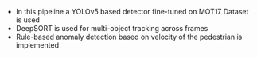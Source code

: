 * In this pipeline a YOLOv5 based detector fine-tuned on MOT17 Dataset is used
* DeepSORT is used for multi-object tracking across frames
* Rule-based anomaly detection based on velocity of the pedestrian is implemented


